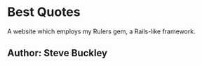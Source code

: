 # Best Quotes

A website which employs my Rulers gem, a Rails-like framework.

## Author:  Steve Buckley


